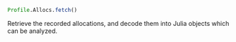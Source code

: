 ```julia
Profile.Allocs.fetch()
```

Retrieve the recorded allocations, and decode them into Julia objects which can be analyzed.
